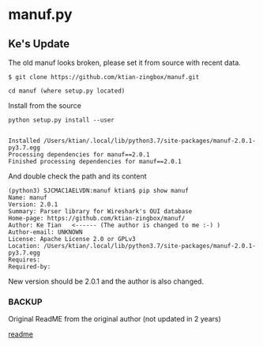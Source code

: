 manuf.py
===
## Ke's Update

The old manuf looks broken, please set it from source with recent data.

```
$ git clone https://github.com/ktian-zingbox/manuf.git

cd manuf (where setup.py located)

```
Install from the source

```
python setup.py install --user


Installed /Users/ktian/.local/lib/python3.7/site-packages/manuf-2.0.1-py3.7.egg
Processing dependencies for manuf==2.0.1
Finished processing dependencies for manuf==2.0.1
```

And double check the path and its content 

```
(python3) SJCMAC1AELVDN:manuf ktian$ pip show manuf 
Name: manuf
Version: 2.0.1
Summary: Parser library for Wireshark's OUI database
Home-page: https://github.com/ktian-zingbox/manuf/
Author: Ke Tian   <------ (The author is changed to me :-) )
Author-email: UNKNOWN
License: Apache License 2.0 or GPLv3
Location: /Users/ktian/.local/lib/python3.7/site-packages/manuf-2.0.1-py3.7.egg
Requires: 
Required-by: 
```

New version should be 2.0.1 and the author is also changed.

### BACKUP

Original ReadME from the original author (not updated in 2 years)


[readme](https://github.com/coolbho3k/manuf)

